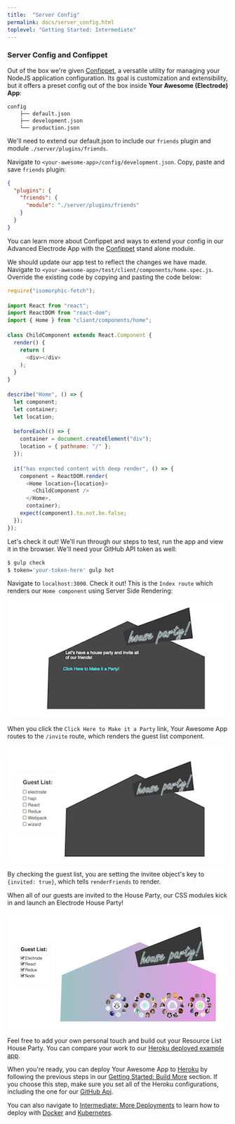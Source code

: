 ```yaml
---
title:  "Server Config"
permalink: docs/server_config.html
toplevel: "Getting Started: Intermediate"
---
```


### Server Config and Confippet

Out of the box we're given [Confippet], a versatile utility for managing your
NodeJS application configuration. Its goal is customization and extensibility,
but it offers a preset config out of the box inside **Your Awesome (Electrode)
App**:

```
config
    ├── default.json
    ├── development.json
    └── production.json
```

We'll need to extend our default.json to include our `friends` plugin and module
`./server/plugins/friends`.

Navigate to `<your-awesome-app>/config/development.json`. Copy, paste and save
`friends` plugin:

```json
{
  "plugins": {
    "friends": {
      "module": "./server/plugins/friends"
    }
  }
}
```

You can learn more about Confippet and ways to extend your config in our
Advanced Electrode App with the [Confippet] stand alone module.

We should update our app test to reflect the changes we have made. Navigate to
`<your-awesome-app>/test/client/components/home.spec.js`. Override the existing
code by copying and pasting the code below:

```javascript
require("isomorphic-fetch");

import React from "react";
import ReactDOM from "react-dom";
import { Home } from "client/components/home";

class ChildComponent extends React.Component {
  render() {
    return (
      <div></div>
    );
  }
}

describe("Home", () => {
  let component;
  let container;
  let location;

  beforeEach(() => {
    container = document.createElement("div");
    location = { pathname: "/" };
  });

  it("has expected content with deep render", () => {
    component = ReactDOM.render(
      <Home location={location}>
        <ChildComponent />
      </Home>,
      container);
    expect(component).to.not.be.false;
  });
});
```

Let's check it out! We'll run through our steps to test, run the app and view it
in the browser. We'll need your GitHub API token as well:

```bash
$ gulp check
$ token='your-token-here' gulp hot
```

Navigate to `localhost:3000`. Check it out! This is the `Index route` which
renders our `Home component` using Server Side Rendering:

![app-home-view](/img/app-home-view.png)

When you click the `Click Here to Make it a Party` link, Your Awesome App routes
to the `/invite` route, which renders the guest list component.

![app-guest-list](/img/app-guest-list-view.png)

By checking the guest list, you are setting the invitee object's key
to `{invited: true}`, which tells `renderFriends` to render.

When all of our guests are invited to the House Party, our CSS modules kick in
and launch an Electrode House Party!

![app-party-view](/img/party-collabos.png)

Feel free to add your own personal touch and build out your Resource List House
Party. You can compare your work to our [Heroku deployed example app].

When you're ready, you can deploy Your Awesome App to [Heroku] by following the
previous steps in our [Getting Started: Build More] section. If you choose this
step, make sure you set all of the Heroku configurations, including the one for
our [GitHub Api].

You can also navigate to [Intermediate: More Deployments] to learn how to deploy
with [Docker] and [Kubernetes].

[Confippet]: https://github.com/electrode-io/electrode-confippet
[Heroku deployed example app]: https://electrode-example-app.herokuapp.com/
[Heroku]: https://devcenter.heroku.com/categories/deployment
[Getting Started: Build More]: build_component.html
[GitHub Api]: build_server_plugin.
[Intermediate: More Deployments]: more_deployments.html
[Docker]: docker.html
[Kubernetes]: kubernetes.html
